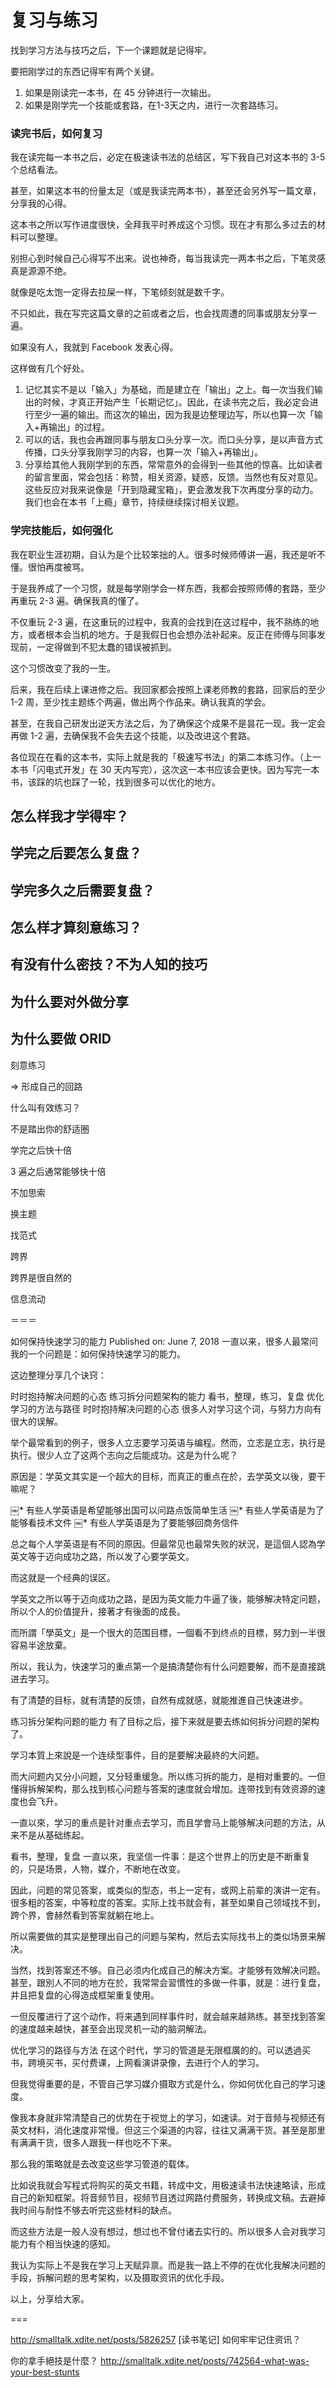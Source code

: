 # 复习与练习

找到学习方法与技巧之后，下一个课题就是记得牢。

要把刚学过的东西记得牢有两个关键。

1. 如果是刚读完一本书，在 45 分钟进行一次输出。
2. 如果是刚学完一个技能或套路，在1-3天之内，进行一次套路练习。

### 读完书后，如何复习

我在读完每一本书之后，必定在极速读书法的总结区，写下我自己对这本书的 3-5 个总结看法。

甚至，如果这本书的份量太足（或是我读完两本书），甚至还会另外写一篇文章，分享我的心得。

这本书之所以写作进度很快，全拜我平时养成这个习惯。现在才有那么多过去的材料可以整理。

别担心到时候自己心得写不出来。说也神奇，每当我读完一两本书之后，下笔灵感真是源源不绝。

就像是吃太饱一定得去拉屎一样，下笔倾刻就是数千字。

不只如此，我在写完这篇文章的之前或者之后，也会找周遭的同事或朋友分享一遍。

如果没有人，我就到 Facebook 发表心得。

这样做有几个好处。

1. 记忆其实不是以「输入」为基础，而是建立在「输出」之上。每一次当我们输出的时候，才真正开始产生「长期记忆」。因此，在读书完之后，我必定会进行至少一遍的输出。而这次的输出，因为我是边整理边写，所以也算一次「输入+再输出」的过程。
2. 可以的话，我也会再跟同事与朋友口头分享一次。而口头分享，是以声音方式传播，口头分享我刚学习的内容，也算一次「输入+再输出」。
3. 分享给其他人我刚学到的东西，常常意外的会得到一些其他的惊喜。比如读者的留言里面，常会包括：称赞，相关资源，疑惑，反馈。当然也有反对意见。这些反应对我来说像是「开到隐藏宝箱」，更会激发我下次再度分享的动力。我们也会在本书「上瘾」章节，持续继续探讨相关议题。

### 学完技能后，如何强化

我在职业生涯初期，自认为是个比较笨拙的人。很多时候师傅讲一遍，我还是听不懂。很怕再度被骂。

于是我养成了一个习惯，就是每学刚学会一样东西，我都会按照师傅的套路，至少再重玩 2-3 遍。确保我真的懂了。

不仅重玩 2-3 遍，在这重玩的过程中，我真的会找到在这过程中，我不熟练的地方，或者根本会当机的地方。于是我假日也会想办法补起来。反正在师傅与同事发现前，一定得做到不犯太蠢的错误被抓到。

这个习惯改变了我的一生。

后来，我在后续上课进修之后。我回家都会按照上课老师教的套路，回家后的至少 1-2 周，至少找主题练个两遍，做出两个作品来。确认我真的学会。

甚至，在我自己研发出逆天方法之后，为了确保这个成果不是昙花一现。我一定会再做 1-2 遍，去确保我不会失去这个技能，以及改进这个套路。

各位现在在看的这本书，实际上就是我的「极速写书法」的第二本练习作。（上一本书「闪电式开发」在 30 天内写完），这次这一本书应该会更快。因为写完一本书，该踩的坑也踩了一轮，找到很多可以优化的地方。


## 怎么样我才学得牢？


## 学完之后要怎么复盘？
## 学完多久之后需要复盘？
## 怎么样才算刻意练习？
## 有没有什么密技？不为人知的技巧
## 为什么要对外做分享
## 为什么要做 ORID
刻意练习

=> 形成自己的回路

什么叫有效练习？

不是踏出你的舒适圈

学完之后快十倍

3 遍之后通常能够快十倍

不加思索

换主题

找范式

跨界

跨界是很自然的

信息流动



＝＝＝


如何保持快速学习的能力
Published on: June 7, 2018
一直以来，很多人最常问我的一个问题是：如何保持快速学习的能力。

这边整理分享几个诀窍：

时时抱持解决问题的心态
练习拆分问题架构的能力
看书，整理，练习，复盘
优化学习的方法与路径
时时抱持解决问题的心态
很多人对学习这个词，与努力方向有很大的误解。

举个最常看到的例子，很多人立志要学习英语与编程。然而，立志是立志，执行是执行。很少人立了这两个志向之后能成功。这是为什么呢？

原因是：学英文其实是一个超大的目标，而真正的重点在於，去学英文以後，要干嘛呢？

￼* 有些人学英语是希望能够出国可以问路点饭简单生活
￼* 有些人学英语是为了能够看技术文件
￼* 有些人学英语是为了要能够回商务信件

总之每个人学英语是有不同的原因。但最常见也最常失败的狀況，是這個人認為学英文等于迈向成功之路，所以发了心要学英文。

而这就是一个经典的误区。

学英文之所以等于迈向成功之路，是因为英文能力牛逼了後，能够解决特定问题，所以个人的价值提升，接著才有後面的成長。

而所謂「學英文」是一个很大的范围目標，一個看不到终点的目標，努力到一半很容易半途放棄。

所以，我认为，快速学习的重点第一个是搞清楚你有什么问题要解，而不是直接跳进去学习。

有了清楚的目标，就有清楚的反馈，自然有成就感，就能推進自己快速进步。

练习拆分架构问题的能力
有了目标之后，接下来就是要去练如何拆分问题的架构了。

学习本質上來說是一个连续型事件，目的是要解决最終的大问题。

而大问题内又分小问题，又分轻重缓急。所以练习拆的能力，是相对重要的。一但懂得拆解架构，那么找到核心问题与答案的速度就会增加。连带找到有效资源的速度也会飞升。

一直以來，学习的重点是针对重点去学习，而且学會马上能够解决问题的方法，从来不是从基础练起。

看书，整理，复盘
一直以來，我坚信一件事：是这个世界上的历史是不断重复的，只是场景，人物，媒介，不断地在改变。

因此，问题的常见答案，或类似的型态，书上一定有，或网上前辈的演讲一定有。很多粗的答案，中等粒度的答案。实际上找书就会有，甚至如果自己领域找不到，跨个界，會赫然看到答案就躺在地上。

所以需要做的其实是整理出自己的问题与架构，然后去实际找书上的类似场景来解决。

当然，找到答案还不够。自己必须内化成自己的解决方案。才能够有效解决问题。甚至，跟別人不同的地方在於，我常常会習慣性的多做一件事，就是：进行复盘，并且把复盘的心得造成框架重复使用。

一但反覆进行了这个动作，将来遇到同样事件时，就会越来越熟练。甚至找到答案的速度越来越快，甚至会出现灵机一动的脑洞解法。

优化学习的路径与方法
在这个时代，学习的管道是无限框廣的的。可以透過买书，跨境买书，买付费课，上网看演讲录像，去进行个人的学习。

但我觉得重要的是，不管自己学习媒介摄取方式是什么，你如何优化自己的学习速度。

像我本身就非常清楚自己的优势在于视觉上的学习，如速读。对于音频与视频还有英文材料，消化速度非常慢。但这三个渠道的内容，往往又满满干货。甚至是那里有满满干货，很多人跟我一样也吃不下来。

那么我的策略就是去改变这些学习管道的载体。

比如说我就会写程式将购买的英文书籍，转成中文，用极速读书法快速略读，形成自己的新知框架。将音频节目，视频节目透过网路付费服务，转换成文稿。去避掉我时间与耐性不够去听完这些材料的缺点。

而这些方法是一般人没有想过，想过也不曾付诸去实行的。所以很多人会对我学习能力有个相当快速的感知。

我认为实际上不是我在学习上天赋异禀。而是我一路上不停的在优化我解决问题的手段，拆解问题的思考架构，以及摄取资讯的优化手段。

以上，分享给大家。


===

http://smalltalk.xdite.net/posts/5826257
[读书笔记] 如何牢牢记住资讯？

你的拿手絕技是什麼？
http://smalltalk.xdite.net/posts/742564-what-was-your-best-stunts
